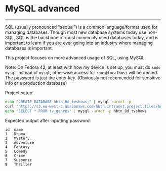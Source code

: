 # MySQL advanced

---
SQL (usually pronounced "sequal") is a common language/format used for
managing databases. Though most new database systems today use non-SQL,
SQL is the backbone of most commonly used databases today, and is important
to learn if you are ever going into an industry where managing databases
is important.

This project focuses on more advanced usage of SQL, using MySQL.

Note: On Fedora 42, at least with how my device is set up, you must do
`sudo mysql` instead of `mysql`, otherwise access for `root@localhost` will
be denied. The password is just the enter key. (Obviously not recomended for
sensitive info or a production database)

Project setup:
```bash
echo "CREATE DATABASE hbtn_0d_tvshows;" | mysql -uroot -p
curl "https://s3.eu-west-3.amazonaws.com/hbtn.intranet.project.files/holbertonschool-higher-level_programming+/274/hbtn_0d_tvshows.sql" -s | mysql -uroot -p hbtn_0d_tvshows
echo "SELECT * FROM tv_genres" | mysql -uroot -p hbtn_0d_tvshows
```
Expected output after inputting password:
```
id  name
1   Drama
2   Mystery
3   Adventure
4   Fantasy
5   Comedy
6   Crime
7   Suspense
8   Thriller
```
